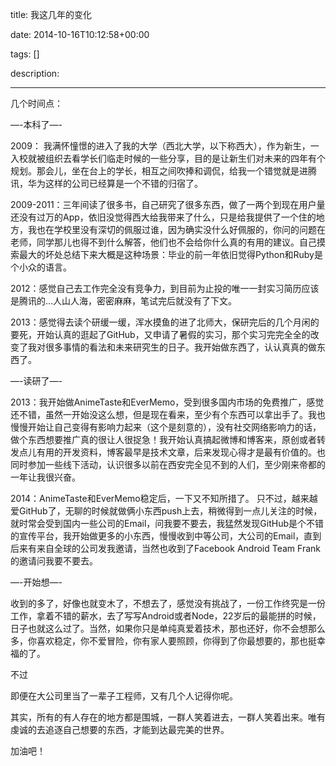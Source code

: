 title: 我这几年的变化

date: 2014-10-16T10:12:58+00:00

tags: []

description: 

---
几个时间点： 

—-本科了—- 

2009： 我满怀憧憬的进入了我的大学（西北大学，以下称西大），作为新生，一入校就被组织去看学长们临走时候的一些分享，目的是让新生们对未来的四年有个规划。那会儿，坐在台上的学长，相互之间吹捧和调侃，给我一个错觉就是进腾讯，华为这样的公司已经算是一个不错的归宿了。 

2009-2011：三年间读了很多书，自己研究了很多东西，做了一两个到现在用户量还没有过万的App，依旧没觉得西大给我带来了什么，只是给我提供了一个住的地方，我也在学校里没有深切的佩服过谁，因为确实没什么好佩服的，你问的问题在老师，同学那儿也得不到什么解答，他们也不会给你什么真的有用的建议。自己摸索最大的坏处总结下来大概是这种场景：毕业的前一年依旧觉得Python和Ruby是个小众的语言。 

2012：感觉自己去工作完全没有竞争力，到目前为止投的唯一一封实习简历应该是腾讯的…人山人海，密密麻麻，笔试完后就没有了下文。 

2013：感觉得去读个研缓一缓，浑水摸鱼的进了北师大，保研完后的几个月闲的要死，开始认真的逛起了GitHub，又申请了暑假的实习，那个实习完完全全的改变了我对很多事情的看法和未来研究生的日子。我开始做东西了，认认真真的做东西了。 

—-读研了—- 

2013：我开始做AnimeTaste和EverMemo，受到很多国内市场的免费推广，感觉还不错，虽然一开始没这么想，但是现在看来，至少有个东西可以拿出手了。我也慢慢开始让自己变得有影响力起来（这个是刻意的），没有社交网络影响力的话，做个东西想要推广真的很让人很捉急！我开始认真搞起微博和博客来，原创或者转发点儿有用的开发资料，博客最早是技术文章，后来发现心得才是最有价值的。也同时参加一些线下活动，认识很多以前在西安完全见不到的人们，至少刚来帝都的一年让我很兴奋。 

2014：AnimeTaste和EverMemo稳定后，一下又不知所措了。 只不过，越来越爱GitHub了，无聊的时候就做俩小东西push上去，稍微得到一点儿关注的时候，就时常会受到国内一些公司的Email，问我要不要去，我猛然发现GitHub是个不错的宣传平台，我开始做更多的小东西，慢慢收到中等公司，大公司的Email，直到后来有来自全球的公司发我邀请，当然也收到了Facebook Android Team Frank的邀请问我要不要去。 

—-开始想—- 

收到的多了，好像也就变木了，不想去了，感觉没有挑战了，一份工作终究是一份工作，拿着不错的薪水，去了写写Android或者Node，22岁后的最能拼的时候，日子也就这么过了。当然，如果你只是单纯真爱着技术，那也还好，你不会想那么多，你喜欢稳定，你不爱冒险，你有家人要照顾，你得到了你最想要的，那也挺幸福的了。 

不过 

即便在大公司里当了一辈子工程师，又有几个人记得你呢。 

其实，所有的有人存在的地方都是围城，一群人笑着进去，一群人笑着出来。唯有虔诚的去追逐自己想要的东西，才能到达最完美的世界。 

加油吧！ 
